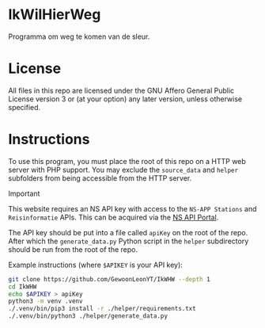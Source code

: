 # IkWilHierWeg
Programma om weg te komen van de sleur.

# License
All files in this repo are licensed under the GNU Affero General Public License
version 3 or (at your option) any later version, unless otherwise specified.

# Instructions
To use this program, you must place the root of this repo on a HTTP web server
with PHP support. You may exclude the `source_data` and `helper` subfolders from
being accessible from the HTTP server.

> [!IMPORTANT]
> This website requires an NS API key with access to the `NS-APP Stations` and
`Reisinformatie` APIs. This can be acquired via the
[NS API Portal](https://apiportal.ns.nl).

The API key should be put into a file called `apiKey` on the root of the repo.
After which the `generate_data.py` Python script in the `helper` subdirectory
should be run from the root of the repo.  

Example instructions (where `$APIKEY` is your API key):
```bash
git clone https://github.com/GewoonLeonYT/IkWHW --depth 1
cd IkWHW
echo $APIKEY > apiKey
python3 -m venv .venv
./.venv/bin/pip3 install -r ./helper/requirements.txt
./.venv/bin/python3 ./helper/generate_data.py
```
